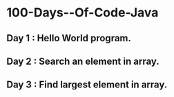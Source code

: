 # 100-Days--Of-Code-Java

## Day 1 : Hello World program.
## Day 2 : Search an element in array. 
## Day 3 : Find largest element in array.